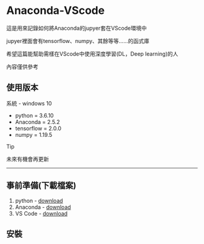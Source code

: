 # Anaconda-VScode
這是用來記錄如何將Anaconda的jupyer套在VScode環境中

jupyer裡面會有tensorflow、numpy、其餘等等......的函式庫

希望這篇能幫助需樣在VScode中使用深度學習(DL，Deep learning)的人

內容僅供參考

## 使用版本
系統 - windows 10
* python = 3.6.10
* Anaconda = 2.5.2
* tensorflow = 2.0.0
* numpy = 1.19.5
>[!Tip]
>未來有機會再更新
****

## 事前準備(下載檔案)
1. python - [download](https://www.python.org/downloads/)
2. Anaconda - [download](https://www.anaconda.com/download)
3. VS Code - [download](https://code.visualstudio.com)

## 安裝

